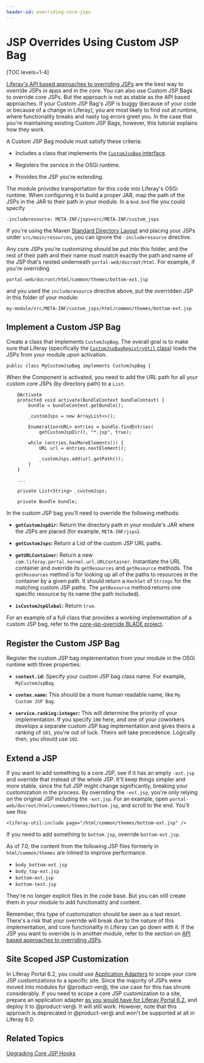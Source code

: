 ```yaml
---
header-id: overriding-core-jsps
---
```


# JSP Overrides Using Custom JSP Bag

[TOC levels=1-4]

[Liferay's API based approaches to overriding JSPs](/docs/7-0/tutorials/-/knowledge_base/t/overriding-jsps#using-portals-api-to-override-a-jsp)
are the best way to override JSPs in apps and in the core. You can also use
Custom JSP Bags to override core JSPs. But the approach is not as stable as the
API based approaches. If your Custom JSP Bag's JSP is buggy (because of your
code or because of a change in Liferay), you are most likely to find out at
runtime, where functionality breaks and nasty log errors greet you. In the case
that you're maintaining existing Custom JSP Bags, however, this tutorial
explains how they work.

A Custom JSP Bag module must satisfy these criteria: 

-   Includes a class that implements the
    [`CustomJspBag` interface](@platform-ref@/7.0-latest/javadocs/portal-impl/com/liferay/portal/deploy/hot/CustomJspBag.html).

-   Registers the service in the OSGi runtime.

-   Provides the JSP you're extending.

The module provides transportation for this code into Liferay's OSGi runtime.
When configuring it to build a proper JAR, map the path of the JSPs in the JAR
to their path in your module. In a `bnd.bnd` file you could specify 

    -includeresource: META-INF/jsps=src/META-INF/custom_jsps

If you're using the Maven [Standard Directory Layout](https://maven.apache.org/guides/introduction/introduction-to-the-standard-directory-layout.html)
and placing your JSPs under `src/main/resources`, you can ignore the
`-includeresource` directive.

Any core JSPs you're customizing should be put into this folder, and the rest of
their path and their name must match exactly the path and name of the JSP
that's nested underneath `portal-web/docroot/html`. For example, if you're
overriding

    portal-web/docroot/html/common/themes/bottom-ext.jsp 

and you used the `includeresource` directive above, put the overridden JSP in
this folder of your module:

    my-module/src/META-INF/custom_jsps/html/common/themes/bottom-ext.jsp

## Implement a Custom JSP Bag

Create a class that implements `CustomJspBag`. The overall goal is to make sure
that Liferay (specifically the
[`CustomJspBagRegistryUtil` class](@platform-ref@/7.0-latest/javadocs/portal-impl/com/liferay/portal/deploy/hot/CustomJspBagRegistryUtil.html))
loads the JSPs from your module upon activation.

    public class MyCustomJspBag implements CustomJspBag {

When the Component is activated, you need to add the URL path for all your custom
core JSPs (by directory path) to a `List`.

        @Activate
        protected void activate(BundleContext bundleContext) {
            bundle = bundleContext.getBundle();

            _customJsps = new ArrayList<>();

            Enumeration<URL> entries = bundle.findEntries(
                getCustomJspDir(), "*.jsp", true);

            while (entries.hasMoreElements()) {
                URL url = entries.nextElement();

                _customJsps.add(url.getPath());
            }
        }

        ...

        private List<String> _customJsps;

        private Bundle bundle;

In the custom JSP bag you'll need to override the following methods:

-  **`getCustomJspDir`:** Return the directory path in your
module's JAR where the JSPs are placed (for example, `META-INF/jsps`).

-  **`getCustomJsps`:** Return a List of the custom JSP URL paths.

-  **`getURLContainer`:** Return a new
   `com.liferay.portal.kernel.url.URLContainer`. Instantiate the URL container
and override its `getResources` and `getResource` methods. The `getResources`
method is for looking up all of the paths to resources in the container by a
given path. It should return a `HashSet` of `Strings` for the matching custom
JSP paths. The `getResource` method returns one specific resource by its name
(the path included).

-  **`isCustomJspGlobal`:** Return `true`.

For an example of a full class that provides a working implementation of a
custom JSP bag, refer to the
[core-jsp-override BLADE project](https://github.com/liferay/liferay-blade-samples/blob/master/gradle/overrides/core-jsp-override/src/main/java/com/liferay/blade/samples/corejsphook/BladeCustomJspBag.java).

## Register the Custom JSP Bag

Register the custom JSP bag implementation from your module in the OSGi runtime
with three properties:

-  **`context.id`:** Specify your custom JSP bag class name. For example,
   `MyCustomJspBag`.

-  **`contex.name`:** This should be a more human readable name, like `My Custom
   JSP Bag`.

-  **`service.ranking:integer`:** This will determine the priority of your
   implementation. If you specify `100` here, and one of your coworkers develops
a separate custom JSP bag implementation and gives theirs a ranking of `101`,
you're out of luck. Theirs will take precedence. Logically then, you should use
`102`.

## Extend a JSP

If you want to add something to a core JSP, see if it has an empty `-ext.jsp`
and override that instead of the whole JSP. It'll keep things simpler and more
stable, since the full JSP might change significantly, breaking your
customization in the process. By overriding the `-ext.jsp`, you're only relying
on the original JSP including the `-ext.jsp`. For an example, open
`portal-web/docroot/html/common/themes/bottom.jsp`, and scroll to the end.
You'll see this:

    <liferay-util:include page="/html/common/themes/bottom-ext.jsp" />

If you need to add something to `bottom.jsp`, override `bottom-ext.jsp`. 

As of 7.0, the content from the following JSP files formerly in
`html/common/themes` are inlined to improve performance.
 
- `body_bottom-ext.jsp`
- `body_top-ext.jsp`
- `bottom-ext.jsp`
- `bottom-test.jsp`

They're no longer explicit files in the code base. But you can still create them
in your module to add functionality and content. 

Remember, this type of customization should be seen as a last resort. There's a
risk that your override will break due to the nature of this implementation, and
core functionality in Liferay can go down with it. If the JSP you want to
override is in another module, refer to the section on [API based approaches to overriding JSPs](/docs/7-0/tutorials/-/knowledge_base/t/overriding-jsps#using-portals-api-to-override-a-jsp).

## Site Scoped JSP Customization

In Liferay Portal 6.2, you could use [Application Adapters](/docs/6-2/tutorials/-/knowledge_base/t/customizing-sites-and-site-templates-with-application-adapters) to scope your core JSP
customizations to a specific site. Since the majority of JSPs were moved into
modules for @product-ver@, the use case for this has shrunk considerably. If you
need to scope a core JSP customization to a site, prepare an application adapter
[as you would have for Liferay Portal 6.2](/docs/6-2/tutorials/-/knowledge_base/t/customizing-sites-and-site-templates-with-application-adapters), and deploy it to @product-ver@. It will still
work. However, note that this approach is deprecated in @product-ver@ and won't be
supported at all in Liferay 8.0.

<!-- Uncomment once we cover scoping to a site
If you're interested in scoping a module's JSP customization to a site, that's
another story. See the documentation on [using Dynamic Include](/docs/7-0/tutorials/-/knowledge_base/t/jsp-overrides-using-dynamic-includes).
-->

## Related Topics

[Upgrading Core JSP Hooks](/docs/7-0/tutorials/-/knowledge_base/t/upgrading-core-jsp-hooks)
